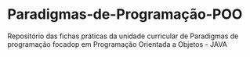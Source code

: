 # Paradigmas-de-Programação-POO
Repositório das fichas práticas da unidade curricular de Paradigmas de programação focadop em Programação Orientada a Objetos - JAVA
